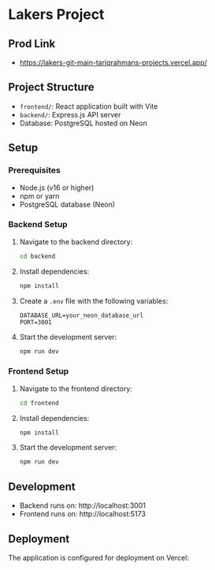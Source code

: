 # Lakers Project

## Prod Link

- https://lakers-git-main-tariqrahmans-projects.vercel.app/

## Project Structure

- `frontend/`: React application built with Vite
- `backend/`: Express.js API server
- Database: PostgreSQL hosted on Neon

## Setup

### Prerequisites

- Node.js (v16 or higher)
- npm or yarn
- PostgreSQL database (Neon)

### Backend Setup

1. Navigate to the backend directory:
   ```bash
   cd backend
   ```

2. Install dependencies:
   ```bash
   npm install
   ```

3. Create a `.env` file with the following variables:
   ```
   DATABASE_URL=your_neon_database_url
   PORT=3001
   ```

4. Start the development server:
   ```bash
   npm run dev
   ```

### Frontend Setup

1. Navigate to the frontend directory:
   ```bash
   cd frontend
   ```

2. Install dependencies:
   ```bash
   npm install
   ```

3. Start the development server:
   ```bash
   npm run dev
   ```

## Development

- Backend runs on: http://localhost:3001
- Frontend runs on: http://localhost:5173

## Deployment

The application is configured for deployment on Vercel:
